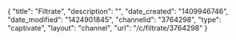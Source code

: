 {
    "title": "Filtrate",
    "description": "",
    "date_created": "1409946746",
    "date_modified": "1424901845",
    "channelid": "3764298",
    "type": "captivate",
    "layout": "channel",
    "url": "\/c\/filtrate\/3764298"
}
